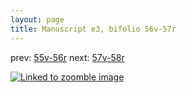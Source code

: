 ```yaml
---
layout: page
title: Manuscript e3, bifolio 56v-57r
---
```


prev: [55v-56r](../55v-56r/) next: [57v-58r](../57v-58r/)



[![Linked to zoomble image](http://www.homermultitext.org/iipsrv?IIIF=/project/homer/pyramidal/deepzoom/hmt/e3bifolio/v1/vb_56v_57r.tif/full/2000,/0/default.jpg)](http://www.homermultitext.org/ict2/?urn=urn:cite2:hmt:e3bifolio.v1:vb_56v_57r)

